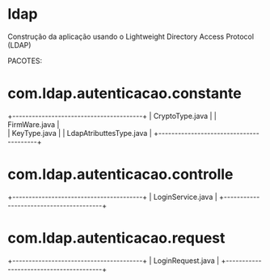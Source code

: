 # ldap
Construção da aplicação usando o Lightweight Directory Access Protocol (LDAP)

PACOTES:
# com.ldap.autenticacao.constante
+----------------------------------------+
| CryptoType.java                        |
| FirmWare.java                          |                          
| KeyType.java                           |
| LdapAtributtesType.java                |
+----------------------------------------+
# com.ldap.autenticacao.controlle
+----------------------------------------+
| LoginService.java                      |
+----------------------------------------+
# com.ldap.autenticacao.request
+----------------------------------------+
| LoginRequest.java                      |
+----------------------------------------+



